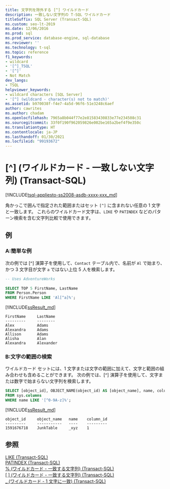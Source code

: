 ```yaml
---
title: 文字列を除外する [^] ワイルドカード
description: 一致しない文字列の T-SQL ワイルドカード
titleSuffix: SQL Server (Transact-SQL)
ms.custom: seo-lt-2019
ms.date: 12/06/2016
ms.prod: sql
ms.prod_service: database-engine, sql-database
ms.reviewer: ''
ms.technology: t-sql
ms.topic: reference
f1_keywords:
- wildcard
- '[^]_TSQL'
- '[^]'
- Not Match
dev_langs:
- TSQL
helpviewer_keywords:
- wildcard characters [SQL Server]
- '[^] (wildcard - character(s) not to match)'
ms.assetid: b970038f-f4e7-4a5d-96f6-51e3248c6aef
author: cawrites
ms.author: chadam
ms.openlocfilehash: 7965a8b044f77e2e81583430833e77e234508c31
ms.sourcegitcommit: 33f0f190f962059826e002be165a2bef4f9e350c
ms.translationtype: HT
ms.contentlocale: ja-JP
ms.lasthandoff: 01/30/2021
ms.locfileid: "99193672"
---
```

# <a name="-wildcard---characters-not-to-match-transact-sql"></a>\[^\] (ワイルドカード - 一致しない文字列) (Transact-SQL)
[!INCLUDE[tsql-appliesto-ss2008-asdb-xxxx-xxx_md](../../includes/tsql-appliesto-ss2008-asdb-xxxx-xxx-md.md)]

  角かっこで囲んで指定された範囲またはセット `[^]` に含まれない任意の 1 文字と一致します。 これらのワイルドカード文字は、`LIKE` や `PATINDEX` などのパターン検索を含む文字列比較で使用できます。 
  
## <a name="examples"></a>例  
### <a name="a-simple-example"></a>A:簡単な例   
 次の例では [^] 演算子を使用して、`Contact` テーブル内で、名前が `Al` で始まり、かつ 3 文字目が文字 `a` ではない上位 5 人を検索します。  
  
```sql
-- Uses AdventureWorks  
  
SELECT TOP 5 FirstName, LastName  
FROM Person.Person  
WHERE FirstName LIKE 'Al[^a]%';  
```  
[!INCLUDE[ssResult_md](../../includes/ssresult-md.md)]  

```
FirstName     LastName
---------     --------
Alex          Adams
Alexandra     Adams
Allison       Adams
Alisha        Alan
Alexandra     Alexander
```
### <a name="b-searching-for-ranges-of-characters"></a>B:文字の範囲の検索

ワイルドカード セットには、1 文字または文字の範囲に加えて、文字と範囲の組み合わせも含めることができます。 次の例では、[^] 演算子を使用して、文字または数字で始まらない文字列を検索します。

```sql
SELECT [object_id], OBJECT_NAME(object_id) AS [object_name], name, column_id 
FROM sys.columns 
WHERE name LIKE '[^0-9A-z]%';
```

[!INCLUDE[ssResult_md](../../includes/ssresult-md.md)]  

```
object_id     object_name   name    column_id
---------     -----------   ----    ---------
1591676718    JunkTable     _xyz    1
```
  
## <a name="see-also"></a>参照  
 [LIKE &#40;Transact-SQL&#41;](../../t-sql/language-elements/like-transact-sql.md)   
 [PATINDEX &#40;Transact-SQL&#41;](../../t-sql/functions/patindex-transact-sql.md)   
 [% &#40;ワイルドカード - 一致する文字列&#41; &#40;Transact-SQL&#41;](../../t-sql/language-elements/percent-character-wildcard-character-s-to-match-transact-sql.md)   
  [&#91; &#93; &#40;ワイルドカード - 一致する文字列&#41; &#40;Transact-SQL&#41;](../../t-sql/language-elements/wildcard-character-s-to-match-transact-sql.md)   
 [\_ &#40;ワイルドカード - 1 文字に一致&#41; &#40;Transact-SQL&#41;](../../t-sql/language-elements/wildcard-match-one-character-transact-sql.md)  
  
  
